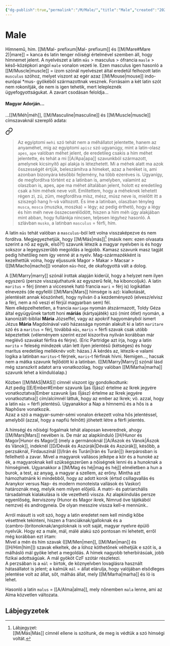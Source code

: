 ```yaml
---
{"dg-publish":true,"permalink":"/M/Male/","title":"Male","created":"2025-05-29T22:50","updated":"2025-05-29T22:51"}
---
```



# Male

Hímnemű, hím. [[M/Mal- prefixum\|Mal- prefixum]] és [[M/Mare#Mare 2)\|mare]] = kanca és latin tenger nőiségi értelmével szemben áll, hogy hímnemet jelent. A nyelvészet a latin `mās` > masculus > ófrancia `masle` > késő-középkori angol `male` vonalon vezeti le. Ezen masculus igen hasonló a [[M/Muscle\|muscle]] = izom szónál nyelvészet által eredetül felhozott latin `musculus` szóhoz, melyet viszont az egér azaz [[M/Mouse\|mouse]] indo-európai \*mus- gyökéből származottnak vesznek. Forrásaim a két latin szót nem rokonítják, de nem is igen tehetik, mert lelepleznék ügyefogyottságukat. A zavart csodásan feloldja...

#### Magyar Adorján...

...[[M/Méh\|méh]], [[M/Masculine\|masculine]] és [[M/Muscle\|muscle]] címszavaknál szereplő adata:  

<div class="transclusion internal-embed is-loaded"><a class="markdown-embed-link" href="/M/Méh/#1mahi8" aria-label="Open link"><svg xmlns="http://www.w3.org/2000/svg" width="24" height="24" viewBox="0 0 24 24" fill="none" stroke="currentColor" stroke-width="2" stroke-linecap="round" stroke-linejoin="round" class="svg-icon lucide-link"><path d="M10 13a5 5 0 0 0 7.54.54l3-3a5 5 0 0 0-7.07-7.07l-1.72 1.71"></path><path d="M14 11a5 5 0 0 0-7.54-.54l-3 3a5 5 0 0 0 7.07 7.07l1.71-1.71"></path></svg></a><div class="markdown-embed">



> Az egyiptomi `mehi` szó tehát nem a méhállatot jelentette, hanem az anyaméhet, míg az egyiptomi `apisz` szó ugyanúgy, mint a latin-olasz `apes`, `ape` valóban méhet jelent, de eredetileg csakis a hím méhet jelentette, és tehát a mi [[A/Apa\|apa]] szavunkból származott, amelynek kicsinyítő api alakja is létezhetett. Mi a méhek alatt ma azok összességét értjük, beleszámítva a hímeket, azaz a heréket is, ami azonban bizonyára későbbi fejlemény, ha több ezeréves is. Ugyanígy, de megfordítva történt ez a latinban is, amelyben, valamint az olaszban is, apes, ape ma méhet általában jelent, holott ez eredetileg csak a hím méhek neve volt. Említettem, hogy a méheknek lehetett régen zi, zú, züm, megfordítva mísz, mész, músz neve is, mielőtt itt a sziszegő hang h-vá változott. És íme a latinban, olaszban tényleg `musca`, `mosca` (muszka, moszka) = légy; az pedig érthető, hogy a légy és hím méh neve összecserélődött, hiszen a hím méh úgy alakjában mint abban, hogy fullánkja nincsen, teljesen légyhez hasonló. A szlávban `musko`, a latinban `masculus` = férfi, hím.  


</div></div>


A latin `mās` tehát valóban a `masculus`-ból lett volna visszaképezve és nem fordítva. Megjegyezhetjük, hogy [[M/Más\|más]][^1] (másik nem: ezen olvasata szerint a nő az egyik, első?!) szavunk létezik a magyar nyelvben is és hogy sokszor a legegyszerűbb megoldás a legjobb. Kamasz szavunk masz tagját pedig hihetőleg nem így venné át a nyelv. Mag-származékként is kezelhettük volna, hogy eljussunk Magor > Makar > Macsar > ([[M/Macho\|macho]]) vonalon `mās`-hoz, de okafogyottá vált a dolog.  

A [[M/Marry\|marry]] szónál írottak alapján kiderül, hogy a helyzet nem ilyen egyszerű (persze visszajuthatunk az egyszerű felé, ha kiboncoljuk). A latin `maritus` = férj (innen a viccesnek ható francia `mari` = férj is) logikátlan elnevezés (de egyfelől [[M/Mars\|Mars]] hímsége is az): kialkotását, jelentését annak köszönheti, hogy nyilván ő a kezdeményező (elvesz/elvisz a férj, nem a nő veszi el férjül magyarban sem) fél.  
Nem elképzelhetetlen, a francia `mariage` nyomán átszármazott, Toldy Géza által együgyűnek tartott honi **máriás** (kártyajáték) szó (mint ötlet) nyomán, a kanonizált-bibliai **Mária** Józseffel, vagy az apokrif hagyományból ismert Jézus **Mária** Magdolnával való házassága nyomán alakult ki a latin `maritare` szó és a `maritus` = férj, továbbá `mās`, `maris` = férfi szavak csak utóbb képeztettek (véleményem szerint ezzel kiszorítva nyilván korábban már meglévő szavakat férfira és férjre). (Eric Partridge azt írja, hogy a latin `marita` = feleség mindezek után lett ilyen jelentésű (kétséges) és hogy maritus eredetileg melléknév volt: házas.) A kérdés az, létezik-e valami logika a latinban `maritus`-t férjnek, `maris`-t férfinak hívni. Nemigen..., hacsak nem a mátka szavunk fejlődött ki a latinban. ([[M/Marry\|Marry]] szónál lásd még szanszkrit adatot arra vonatkozólag, hogy valóban [[M/Marha\|marha]] szavunk lehet a kiindulóalap.)  

Közben [[M/MAS\|MAS]] címnél viszont így gondolkodtunk:  
Azt pedig [[E/Ember#Ember szavunk Íjas (Íjász) értelme az Ikrek jegyére vonatkoztatva\|Ember szavunk Íjas (Íjász) értelme az Ikrek jegyére vonatkoztatva]] cím/alcímnél láttuk, hogy az ember az Ikrek; vö. azzal, hogy a latin `mās` = férfi jelentésű. Ugyanakkor a Nap a hímnemű és a hős is a Naphősre vonatkozik.  
Azaz a szó a magyar-sumér-sémi vonalon érkezett volna hős jelentéssel, amelyből (azzal, hogy a napfiú felnőtt) jöhetett létre a férfi jelentés.  

  
A hímségi és nőiségi fogalmak tehát alaposan keverednek, ahogy [[M/Mars\|Mars]] nevében is. De már az alapkiinduló [[H/Hunor és Magor\|Hunor és Magor]] (mely a germánoknál [[A/Ászok és Vánok\|Ászok és Vánok]], indeknél [[D/Dévák és Aszúrák\|Dévák és Aszúrák]], később, a perzsáknál, Firdauszinál [[I/Irán és Turán\|Irán és Turán]]) ikerpárosban is fellelhető a zavar. Mivel a magyarok vallásos jelképe a kör és a hunoké az ék, a magyaroknak kell szükségszerűen a nőiségnek lenni és a hunoknak a hímséginek. Ugyanakkor a [[M/Mag és héj\|mag és héj]] elméletben a hun a burok, a test, az anyag, a magyar a szellem, az erőny. Mintha azt hámozhatnánk ki mindebből, hogy az adott korok (értsd csillagvallás és Aranykor versus Nap- és modern monoteista vallások és Vaskor) határoznák meg, melyik nem milyen előjelű. A matri- és patriarchális társadalmak kialakulása is ide vezethető vissza. Az alapkiindulás persze egyenlőség, ikerviszony (Hunor és Magor ikrek, Nimrud öve tájékából nemzve) és androgyneia. De olyan messzire vissza kell-e mennünk..  

Arról másutt is volt szó, hogy a latin eredetet nem kell mindig kőbe vésettnek tekinteni, hiszen a franciáknak/galloknak és a (cambro-)britonoknak/angoloknak is volt saját, magyar nyelvre épülő nyelvük. Hogy ez a male, mál, málé alakú szó pontosan mi lehetett, erről még korábban ezt írtam:  
Mivel a mén és hím szavak ([[M/Men\|men]], [[M/Man\|man]] és [[H/Him\|him]]) szavak elkeltek, de a lóhoz köthetőnek vélhetjük e szót is, a málhásló mál gyöke lehet a megoldás. A hímek nagyobb teherbírásúak, jobb fizikai adottságúak. A mál gyököt CzF szótár részletezi.   
A perzsában is a `māl` = birtok, de köznyelvben lovaglásra használt hátasállatot is jelent; a kalmük `mál` = állat elárulja, hogy valójában elsődleges jelentése volt az állat, sőt, málhás állat, mely [[M/Marha\|marha]] és ló is lehet.  



Hasonló a latin `malus` = [[A/Alma\|alma]], mely nőnemben `mala` lenne, ami az Alma közvetlen változata.  

## Lábjegyzetek

[^1]: Lábjegyzet:  
[[M/Más\|Más]] címnél ellene is szóltunk, de meg is védtük a szó hímségi voltát.  